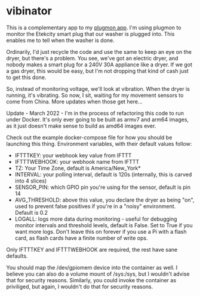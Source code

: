 # vibinator

This is a complementary app to my [plugmon app](https://github.com/jcostom/plugmon). I'm using plugmon to monitor the Etekcity smart plug that our washer is plugged into. This enables me to tell when the washer is done.

Ordinarily, I'd just recycle the code and use the same to keep an eye on the dryer, but there's a problem. You see, we've got an electric dryer, and nobody makes a smart plug for a 240V 30A appliance like a dryer. If we got a gas dryer, this would be easy, but I'm not dropping that kind of cash just to get this done.

So, instead of monitoring voltage, we'll look at vibration. When the dryer is running, it's vibrating. So now, I sit, waiting for my movement sensors to come from China. More updates when those get here...

Update - March 2022 - I'm in the process of refactoring this code to run under Docker. It's only ever going to be built as armv7 and arm64 images, as it just doesn't make sense to build as amd64 images ever.

Check out the example docker-compose file for how you should be launching this thing. Environment variables, with their default values follow:

* IFTTTKEY: your webhook key value from IFTTT
* IFTTTWEBHOOK: your webhook name from IFTTT
* TZ: Your Time Zone, default is America/New_York*
* INTERVAL: your polling interval, default is 120s (internally, this is carved into 4 slices)
* SENSOR_PIN: which GPIO pin you're using for the sensor, default is pin 14
* AVG_THRESHOLD: above this value, you declare the dryer as being "on", used to prevent false positives if you're in a "noisy" environment. Default is 0.2
* LOGALL: logs more data during monitoring - useful for debugging monitor intervals and threshold levels, default is False. Set to True if you want more logs. Don't leave this on forever if you use a Pi with a flash card, as flash cards have a finite number of write ops.

Only IFTTTKEY and IFTTTWEBHOOK are required, the rest have sane defaults.

You should map the /dev/gpiomem device into the container as well. I believe you can also do a volume mount of /sys:/sys, but I wouldn't advise that for security reasons. Similarly, you could invoke the container as priviliged, but again, I wouldn't do that for security reasons.
